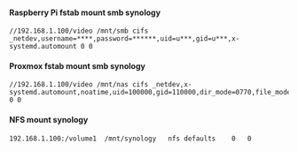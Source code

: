 #### Raspberry Pi fstab mount smb synology 
```
//192.168.1.100/video /mnt/smb cifs _netdev,username=****,password=******,uid=u***,gid=u***,x-systemd.automount 0 0
```
#### Proxmox fstab mount smb synology
```
//192.168.1.100/video /mnt/nas cifs _netdev,x-systemd.automount,noatime,uid=100000,gid=110000,dir_mode=0770,file_mode=0770,credentials=/home/.smbcredentials 0 0
```
#### NFS mount synology 
```
192.168.1.100:/volume1  /mnt/synology   nfs defaults    0   0
```
